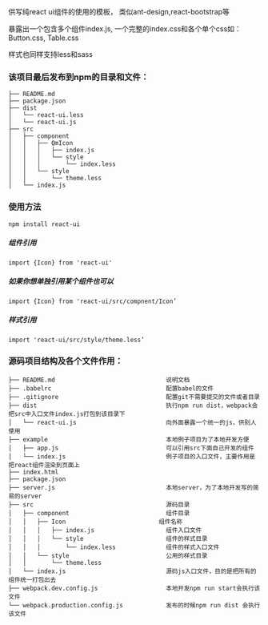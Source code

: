 供写纯react ui组件的使用的模板，
类似ant-design,react-bootstrap等

暴露出一个包含多个组件index.js,
一个完整的index.css和各个单个css如：Button.css, Table.css

样式也同样支持less和sass 

### 该项目最后发布到npm的目录和文件：  
        
    ├── README.md  
    ├── package.json  
    ├── dist  
    │   └── react-ui.less
    │   └── react-ui.js  
    ├── src  
    │   ├── component  
    │   │   ├── QmIcon  
    │   │   │   ├── index.js  
    │   │   │   └── style  
    │   │   │       └── index.less  
    │   │   └── style  
    │   │       └── theme.less  
    │   └── index.js  


### 使用方法
`npm install react-ui`

##### 组件引用
`import {Icon} from 'react-ui'`

##### 如果你想单独引用某个组件也可以
`import {Icon} from 'react-ui/src/compnent/Icon’`

##### 样式引用
`import 'react-ui/src/style/theme.less’`

### 源码项目结构及各个文件作用：

    ├── README.md                               说明文档  
    ├── .babelrc                                配置babel的文件  
    ├── .gitignore                              配置git不需要提交的文件或者目录  
    ├── dist                                    执行npm run dist，webpack会把src中入口文件index.js打包到该目录下  
    │   └── react-ui.js                         向外面暴露一个统一的js，供别人使用  
    ├── example                                 本地例子项目为了本地开发方便  
    │   ├── app.js                              可以引用src下面自己开发的组件  
    │   └── index.js                            例子项目的入口文件，主要作用是把react组件渲染到页面上  
    ├── index.html
    ├── package.json
    ├── server.js                               本地server，为了本地开发写的简易的server  
    ├── src                                     源码目录  
    │   ├── component                           组件目录  
    │   │   ├── Icon                          组件名称  
    │   │   │   ├── index.js                    组件入口文件  
    │   │   │   └── style                       组件的样式目录  
    │   │   │       └── index.less              组件的样式入口文件  
    │   │   └── style                           公用的样式目录  
    │   │       └── theme.less
    │   └── index.js                            源码js入口文件，目的是把所有的组件统一打包出去  
    ├── webpack.dev.config.js                   本地开发npm run start会执行该文件  
    └── webpack.production.config.js            发布的时候npm run dist 会执行该文件  
